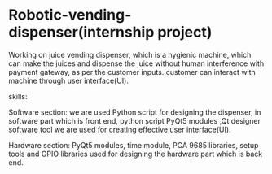 # Robotic-vending-dispenser(internship project)
Working on juice vending dispenser, which is a hygienic machine, which can make the juices and dispense the juice without human interference with payment gateway, as per the customer inputs. customer can interact with machine through user interface(UI).

skills:

Software section: we are used Python script for designing the dispenser, in software part which is front end, python script PyQt5 modules ,Qt designer software tool we are used for creating effective user interface(UI).

Hardware section: PyQt5 modules, time module, PCA 9685 libraries, setup tools and GPIO libraries used for designing the hardware part which is back end.
